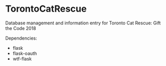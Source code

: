 # TorontoCatRescue
Database management and information entry for Toronto Cat Rescue: Gift the Code 2018


Dependencies:
- flask
- flask-oauth
- wtf-flask
